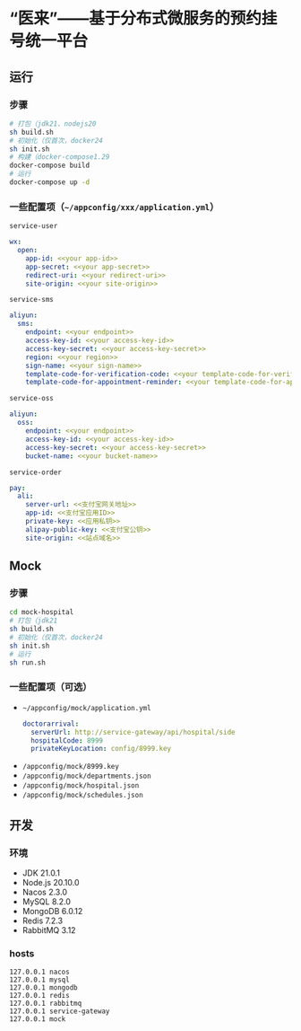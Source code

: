 # “医来”——基于分布式微服务的预约挂号统一平台

## 运行

### 步骤
```bash
# 打包（jdk21、nodejs20
sh build.sh
# 初始化（仅首次，docker24
sh init.sh
# 构建（docker-compose1.29
docker-compose build
# 运行
docker-compose up -d
```

### 一些配置项（`~/appconfig/xxx/application.yml`）
`service-user`
```yml
wx:
  open:
    app-id: <<your app-id>>
    app-secret: <<your app-secret>>
    redirect-uri: <<your redirect-uri>>
    site-origin: <<your site-origin>>
```

`service-sms`
```yml
aliyun:
  sms:
    endpoint: <<your endpoint>>
    access-key-id: <<your access-key-id>>
    access-key-secret: <<your access-key-secret>>
    region: <<your region>>
    sign-name: <<your sign-name>>
    template-code-for-verification-code: <<your template-code-for-verification-code>>
    template-code-for-appointment-reminder: <<your template-code-for-appointment-reminder>>
```

`service-oss`
```yml
aliyun:
  oss:
    endpoint: <<your endpoint>>
    access-key-id: <<your access-key-id>>
    access-key-secret: <<your access-key-secret>>
    bucket-name: <<your bucket-name>>
```

`service-order`
```yml
pay:
  ali:
    server-url: <<支付宝网关地址>>
    app-id: <<支付宝应用ID>>
    private-key: <<应用私钥>>
    alipay-public-key: <<支付宝公钥>>
    site-origin: <<站点域名>>
```


## Mock

### 步骤
```bash
cd mock-hospital
# 打包（jdk21
sh build.sh
# 初始化（仅首次，docker24
sh init.sh
# 运行
sh run.sh
```

### 一些配置项（可选）
- `~/appconfig/mock/application.yml`
  ```yml
  doctorarrival:
    serverUrl: http://service-gateway/api/hospital/side
    hospitalCode: 8999
    privateKeyLocation: config/8999.key
  ```
- `/appconfig/mock/8999.key`
- `/appconfig/mock/departments.json`
- `/appconfig/mock/hospital.json`
- `/appconfig/mock/schedules.json`


## 开发

### 环境
- JDK 21.0.1
- Node.js 20.10.0
- Nacos 2.3.0
- MySQL 8.2.0
- MongoDB 6.0.12
- Redis 7.2.3
- RabbitMQ 3.12

### hosts
```
127.0.0.1 nacos
127.0.0.1 mysql
127.0.0.1 mongodb
127.0.0.1 redis
127.0.0.1 rabbitmq
127.0.0.1 service-gateway
127.0.0.1 mock
```

